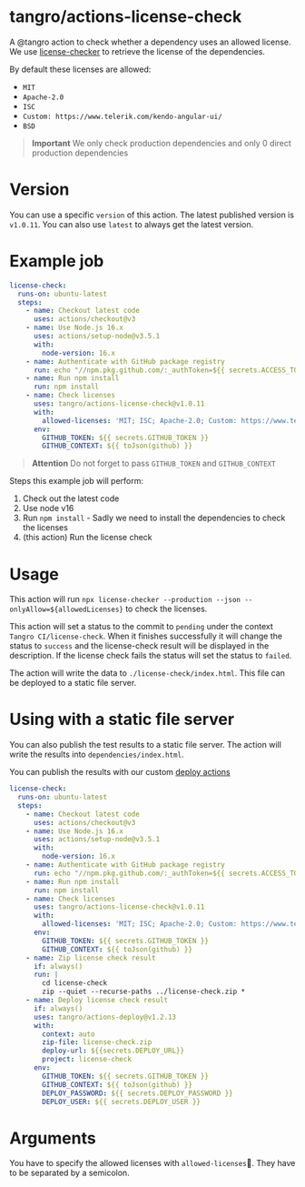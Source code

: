 # tangro/actions-license-check

A @tangro action to check whether a dependency uses an allowed license. We use [license-checker](https://www.npmjs.com/package/license-checker) to retrieve the license of the dependencies.

By default these licenses are allowed:

- `MIT`
- `Apache-2.0`
- `ISC`
- `Custom: https://www.telerik.com/kendo-angular-ui/`
- `BSD`

> **Important** We only check production dependencies and only 0 direct production dependencies

# Version

You can use a specific `version` of this action. The latest published version is `v1.0.11`. You can also use `latest` to always get the latest version.

# Example job

```yml
license-check:
  runs-on: ubuntu-latest
  steps:
    - name: Checkout latest code
      uses: actions/checkout@v3
    - name: Use Node.js 16.x
      uses: actions/setup-node@v3.5.1
      with:
        node-version: 16.x
    - name: Authenticate with GitHub package registry
      run: echo "//npm.pkg.github.com/:_authToken=${{ secrets.ACCESS_TOKEN }}" >> ~/.npmrc
    - name: Run npm install
      run: npm install
    - name: Check licenses
      uses: tangro/actions-license-check@v1.0.11
      with:
        allowed-licenses: 'MIT; ISC; Apache-2.0; Custom: https://www.telerik.com/kendo-angular-ui/; Custom: https://www.telerik.com/kendo-react-ui/; BSD'
      env:
        GITHUB_TOKEN: ${{ secrets.GITHUB_TOKEN }}
        GITHUB_CONTEXT: ${{ toJson(github) }}
```

> **Attention** Do not forget to pass `GITHUB_TOKEN` and `GITHUB_CONTEXT`

Steps this example job will perform:

1. Check out the latest code
2. Use node v16
3. Run `npm install` - Sadly we need to install the dependencies to check the licenses
4. (this action) Run the license check

# Usage

This action will run `npx license-checker --production --json --onlyAllow=${allowedLicenses}` to check the licenses.

This action will set a status to the commit to `pending` under the context `Tangro CI/license-check`. When it finishes successfully it will change the status to `success` and the license-check result will be displayed in the description. If the license check fails the status will set the status to `failed`.

The action will write the data to `./license-check/index.html`. This file can be deployed to a static file server.

# Using with a static file server

You can also publish the test results to a static file server. The action will write the results into `dependencies/index.html`.

You can publish the results with our custom [deploy actions](https://github.com/tangro/actions-deploy)

```yml
license-check:
  runs-on: ubuntu-latest
  steps:
    - name: Checkout latest code
      uses: actions/checkout@v3
    - name: Use Node.js 16.x
      uses: actions/setup-node@v3.5.1
      with:
        node-version: 16.x
    - name: Authenticate with GitHub package registry
      run: echo "//npm.pkg.github.com/:_authToken=${{ secrets.ACCESS_TOKEN }}" >> ~/.npmrc
    - name: Run npm install
      run: npm install
    - name: Check licenses
      uses: tangro/actions-license-check@v1.0.11
      with:
        allowed-licenses: 'MIT; ISC; Apache-2.0; Custom: https://www.telerik.com/kendo-angular-ui/; Custom: https://www.telerik.com/kendo-react-ui/; BSD'
      env:
        GITHUB_TOKEN: ${{ secrets.GITHUB_TOKEN }}
        GITHUB_CONTEXT: ${{ toJson(github) }}
    - name: Zip license check result
      if: always()
      run: |
        cd license-check
        zip --quiet --recurse-paths ../license-check.zip *
    - name: Deploy license check result
      if: always()
      uses: tangro/actions-deploy@v1.2.13
      with:
        context: auto
        zip-file: license-check.zip
        deploy-url: ${{secrets.DEPLOY_URL}}
        project: license-check
      env:
        GITHUB_TOKEN: ${{ secrets.GITHUB_TOKEN }}
        GITHUB_CONTEXT: ${{ toJson(github) }}
        DEPLOY_PASSWORD: ${{ secrets.DEPLOY_PASSWORD }}
        DEPLOY_USER: ${{ secrets.DEPLOY_USER }}
```

# Arguments

You have to specify the allowed licenses with `allowed-licenses`. They have to be separated by a semicolon.
